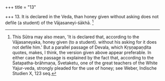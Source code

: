+++
title = "13"

+++
13. It is declared in the Veda, than honey given without asking does not defile (a student) of the Vājasaneyi-śākhā. [^11] 


[^11]:  This Sūtra may also mean, 'It is declared that, according to the Vājasaneyaka, honey given (to a student). without his asking for it does not defile him.' But a parallel passage of Devala, which Kṛṣṇapaṇḍita quotes, makes, I think, the version given above appear preferable. In either case the passage is explained by the fact that, according to the Śatapatha-brāhmaṇa, Śvetaketu, one of the great teachers of the White Yajur-veda, strongly pleaded for the use of honey; see Weber, Indische Studien X, 123 seq.

